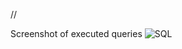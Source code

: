 //

Screenshot of executed queries 
![SQL](https://github.com/Devflasher293/Relational-databases-SQL/assets/75735872/1664ddc6-52c3-4949-a47f-c77296a5ab64)
